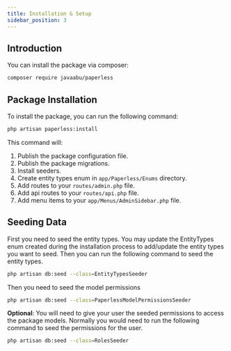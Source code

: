 ```yaml
---
title: Installation & Setup
sidebar_position: 3
---
```


## Introduction

You can install the package via composer:

```bash
composer require javaabu/paperless
```

## Package Installation
To install the package, you can run the following command:

```bash
php artisan paperless:install
```

This command will:
1. Publish the package configuration file.
2. Publish the package migrations.
3. Install seeders.
4. Create entity types enum in `app/Paperless/Enums` directory. 
5. Add routes to your `routes/admin.php` file.
6. Add api routes to your `routes/api.php` file. 
7. Add menu items to your `app/Menus/AdminSidebar.php` file.

## Seeding Data
First you need to seed the entity types. You may update the EntityTypes enum created during the installation process to add/update the entity types you want to seed. Then you can run the following command to seed the entity types.
```bash
php artisan db:seed --class=EntityTypesSeeder
```

Then you need to seed the model permissions
```bash
php artisan db:seed --class=PaperlessModelPermissionsSeeder
```

**Optional**: You will need to give your user the seeded permissions to access the package models. Normally you would need to run the following command to seed the permissions for the user.
```bash
php artisan db:seed --class=RolesSeeder
```



